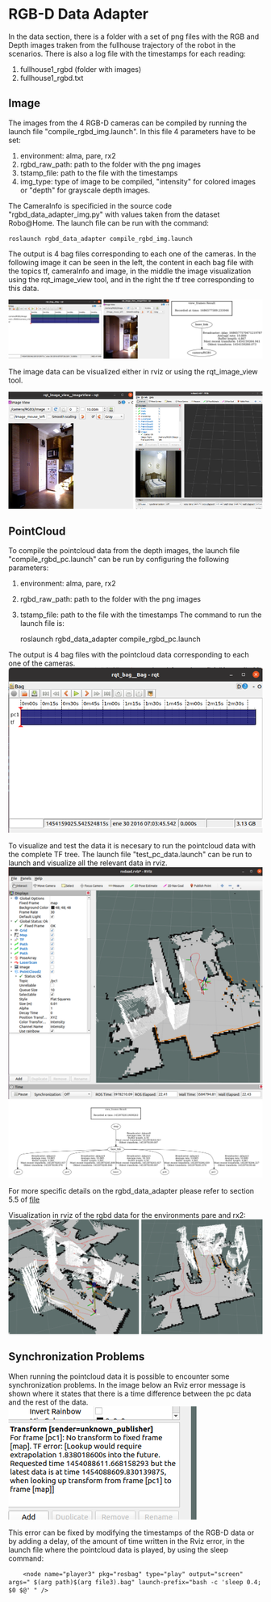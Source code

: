# RGB-D Data Adapter

In the data section, there is a folder with a set of png files with the RGB and Depth images traken from the fullhouse trajectory of the robot in the scenarios.
There is also a log file with the timestamps for each reading:

1.  fullhouse1_rgbd (folder with images)
2.  fullhouse1_rgbd.txt

## Image
The images from the 4 RGB-D cameras can be compiled by running the launch file "compile_rgbd_img.launch".
In this file 4  parameters have to be set:
1. environment: alma, pare, rx2
2. rgbd_raw_path: path to the folder with the png images
3. tstamp_file: path to the file with the timestamps
4. img_type: type of image to be compiled, "intensity" for colored images or "depth" for grayscale depth images.

The CameraInfo is specificied in the source code "rgbd_data_adapter_img.py" with values taken from the dataset
Robo@Home.  The launch file can be run with the command: 

	roslaunch rgbd_data_adapter compile_rgbd_img.launch
	
The output is 4 bag files corresponding to each one of the cameras.
In the following image it can be seen in the left, the content in each bag file with the topics tf, cameraInfo and image, in the 
middle the image visualization using the rqt_image_view tool, and in the right the tf tree corresponding to this data. 

![rbgd_image](rgbd_image.png)

The image data can be visualized either in rviz or using the rqt_image_view tool.

![rbgd_image_vis](rgbd_img_vis.png)

## PointCloud
To compile the pointcloud data from the depth images, the launch file "compile_rgbd_pc.launch" can be run by configuring
the following parameters:
1. environment: alma, pare, rx2
2. rgbd_raw_path: path to the folder with the png images
3. tstamp_file: path to the file with the timestamps
The command to run the launch file is: 

	roslaunch rgbd_data_adapter compile_rgbd_pc.launch

The output is 4 bag files with the pointcloud data corresponding to each one of the cameras. 
![pc_bag](rgbd_pc_bag.png)

To visualize and test the data it is necesary to run the pointcloud data with the complete TF tree. The launch file
"test_pc_data.launch" can be run to launch and visualize all the relevant data in rviz.
![pc_rviz](rgbd_pc_rviz.png)
![pc_tf_tree](rgbd_pc_tf_tree.png)

For more specific details on the rgbd_data_adapter please refer to section 5.5 of 
[file](https://github.com/fernandaroeg/ROS_AMCL_Hybrid_Localization/blob/master/TFM_Localizacion_Rodriguez_Fernanda.pdf)

Visualization in rviz of the rgbd data for the environments pare and rx2: 
![pc_pare_rx2](pc_pare_rx2.png)

## Synchronization Problems
When running the pointcloud data it is possible to encounter some synchronization problems. In the image below an Rviz error message
is shown where it states that there is a time difference between the pc data and the rest of the data.
![rviz_error](synch_error.png)

This error can be fixed by modifying the timestamps of the RGB-D data or by adding a delay, of the amount of time written in the Rviz error, in the launch file where the pointcloud data
is played, by using the sleep command:

		<node name="player3" pkg="rosbag" type="play" output="screen" args=" $(arg path)$(arg file3).bag" launch-prefix="bash -c 'sleep 0.4; $0 $@' " />
